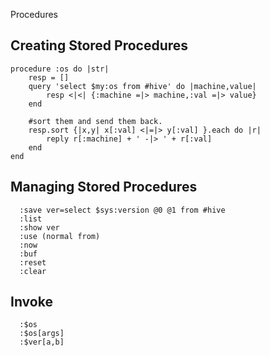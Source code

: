 Procedures

## Creating Stored Procedures ##
```
procedure :os do |str|
    resp = []
    query 'select $my:os from #hive' do |machine,value|
        resp <|<| {:machine =|> machine,:val =|> value}
    end

    #sort them and send them back.
    resp.sort {|x,y| x[:val] <|=|> y[:val] }.each do |r|
        reply r[:machine] + ' -|> ' + r[:val]
    end
end

```
## Managing Stored Procedures ##
```
  :save ver=select $sys:version @0 @1 from #hive
  :list
  :show ver
  :use (normal from)
  :now
  :buf
  :reset
  :clear
```
## Invoke ##
```
  :$os
  :$os[args]
  :$ver[a,b]
```